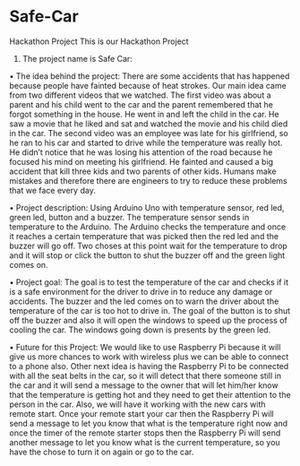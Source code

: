 # Safe-Car
Hackathon Project
This is our Hackathon Project
1.	The project name is Safe Car:

•	The idea behind the project: There are some accidents that has happened because people have fainted because of heat strokes. Our main idea came from two different videos that we watched. The first video was about a parent and his child went to the car and the parent remembered that he forgot something in the house. He went in and left the child in the car. He saw a movie that he liked and sat and watched the movie and his child died in the car. The second video was an employee was late for his girlfriend, so he ran to his car and started to drive while the temperature was really hot. He didn’t notice that he was losing his attention of the road because he focused his mind on meeting his girlfriend. He fainted and caused a big accident that kill three kids and two parents of other kids. Humans make mistakes and therefore there are engineers to try to reduce these problems that we face every day.   

•	Project description: Using Arduino Uno with temperature sensor, red led, green led, button and a buzzer. The temperature sensor sends in temperature to the Arduino. The Arduino checks the temperature and once it reaches a certain temperature that was picked then the red led and the buzzer will go off. Two choses at this point wait for the temperature to drop and it will stop or click the button to shut the buzzer off and the green light comes on.

•	Project goal: The goal is to test the temperature of the car and checks if it is a safe environment for the driver to drive in to reduce any damage or accidents. The buzzer and the led comes on to warn the driver about the temperature of the car is too hot to drive in. The goal of the button is to shut off the buzzer and also it will open the windows to speed up the process of cooling the car. The windows going down is presents by the green led.

•	Future for this Project:  We would like to use Raspberry Pi because it will give us more chances to work with wireless plus we can be able to connect to a phone also. Other next idea is having the Raspberry Pi to be connected with all the seat belts in the car, so it will detect that there someone still in the car and it will send a message to the owner that will let him/her know that the temperature is getting hot and they need to get their attention to the person in the car. Also, we will have it working with the new cars with remote start. Once your remote start your car then the Raspberry Pi will send a message to let you know that what is the temperature right now and once the timer of the remote starter stops then the Raspberry Pi will send another message to let you know what is the current temperature, so you have the chose to turn it on again or go to the car.
